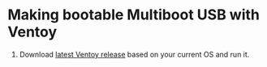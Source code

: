 # Making bootable Multiboot USB with Ventoy
1. Download [latest Ventoy release](https://github.com/ventoy/Ventoy/releases) based on your current OS and run it.
